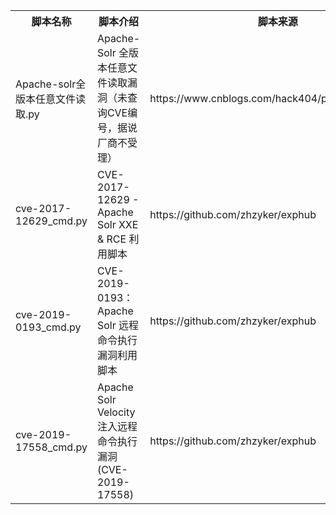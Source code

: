 <table>
<tr>
    <th>脚本名称</th>
    <th>脚本介绍</th>
    <th>脚本来源</th>
</tr>
<tr>
    <td>Apache-solr全版本任意文件读取.py</td>
    <td>Apache-Solr 全版本任意文件读取漏洞（未查询CVE编号，据说厂商不受理）</td>
    <td>https://www.cnblogs.com/hack404/p/14671169.html</td>
</tr>
<tr>
    <td>cve-2017-12629_cmd.py</td>
    <td>CVE-2017-12629 - Apache Solr XXE & RCE 利用脚本</td>
    <td>https://github.com/zhzyker/exphub</td>
</tr>
<tr>
    <td>cve-2019-0193_cmd.py</td>
    <td>CVE-2019-0193：Apache Solr 远程命令执行漏洞利用脚本</td>
    <td>https://github.com/zhzyker/exphub</td>
</tr>
<tr>
    <td>cve-2019-17558_cmd.py</td>
    <td>Apache Solr Velocity 注入远程命令执行漏洞 (CVE-2019-17558)</td>
    <td>https://github.com/zhzyker/exphub</td>
</tr>
